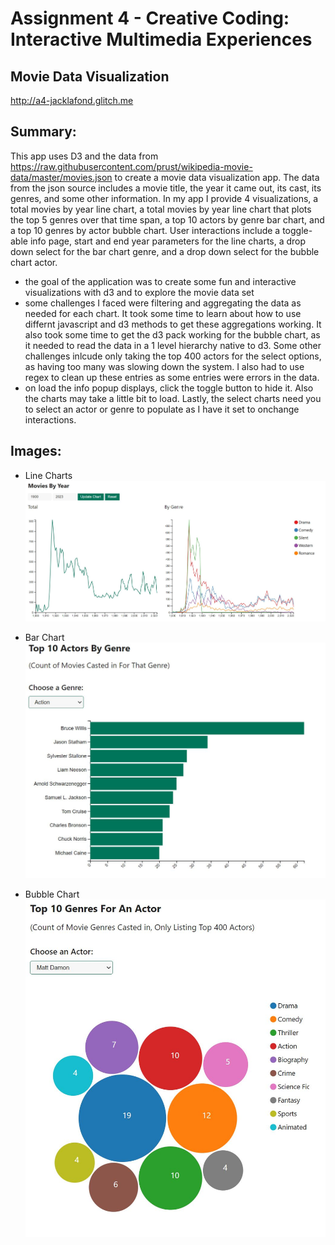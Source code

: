 Assignment 4 - Creative Coding: Interactive Multimedia Experiences
===

## Movie Data Visualization

http://a4-jacklafond.glitch.me

## Summary:

This app uses D3 and the data from https://raw.githubusercontent.com/prust/wikipedia-movie-data/master/movies.json to create a movie data visualization app. The data from the json source includes a movie title, the year it came out, its cast, its genres, and some other information. In my app I provide 4 visualizations, a total movies by year line chart, a total movies by year line chart that plots the top 5 genres over that time span, a top 10 actors by genre bar chart, and a top 10 genres by actor bubble chart. User interactions include a toggle-able info page, start and end year parameters for the line charts, a drop down select for the bar chart genre, and a drop down select for the bubble chart actor. 

- the goal of the application was to create some fun and interactive visualizations with d3 and to explore the movie data set
- some challenges I faced were filtering and aggregating the data as needed for each chart. It took some time to learn about how to use differnt javascript and d3 methods to get these aggregations working. It also took some time to get the d3 pack working for the bubble chart, as it needed to read the data in a 1 level hierarchy native to d3. Some other challenges inlcude only taking the top 400 actors for the select options, as having too many was slowing down the system. I also had to use regex to clean up these entries as some entries were errors in the data. 
- on load the info popup displays, click the toggle button to hide it. Also the charts may take a little bit to load. Lastly, the select charts need you to select an actor or genre to populate as I have it set to onchange interactions.

## Images:

- Line Charts
![Line CHarts](img/CS4241_A4_LineCharts.JPG)

- Bar Chart
![Bar Chart](img/CS4241_A4_BarChart.JPG)

- Bubble Chart
![Bubble Chart](img/CS4241_A4_BubbleChart.JPG)
